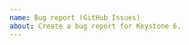 ```yaml
---
name: Bug report (GitHub Issues)
about: Create a bug report for Keystone 6.
---
```


<!-- Please add steps to reproduce the problem -->


<!-- Please describe what you expected to happen -->


<!-- Please add any screenshots if possible -->


<!-- Please add contextual information such as your node version (node -v), or the web browser you used -->
